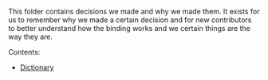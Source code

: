This folder contains decisions we made and why we made them.
It exists for us to remember why we made a certain decision and for new contributors to better understand how the binding works and we certain things are the way they are.

Contents:
- [Dictionary](dictionary.md)